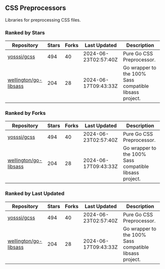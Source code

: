 ## CSS Preprocessors

Libraries for preprocessing CSS files.

### Ranked by Stars

| Repository | Stars | Forks | Last Updated | Description | 
|------------|-------|-------|--------------|-------------|
| [yosssi/gcss](https://github.com/yosssi/gcss) | 494 | 40 | 2024-06-23T02:57:40Z |  Pure Go CSS Preprocessor. |
| [wellington/go-libsass](https://github.com/wellington/go-libsass) | 204 | 28 | 2024-06-17T09:43:33Z |  Go wrapper to the 100% Sass compatible libsass project. |

### Ranked by Forks

| Repository | Stars | Forks | Last Updated | Description | 
|------------|-------|-------|--------------|-------------|
| [yosssi/gcss](https://github.com/yosssi/gcss) | 494 | 40 | 2024-06-23T02:57:40Z |  Pure Go CSS Preprocessor. |
| [wellington/go-libsass](https://github.com/wellington/go-libsass) | 204 | 28 | 2024-06-17T09:43:33Z |  Go wrapper to the 100% Sass compatible libsass project. |

### Ranked by Last Updated

| Repository | Stars | Forks | Last Updated | Description | 
|------------|-------|-------|--------------|-------------|
| [yosssi/gcss](https://github.com/yosssi/gcss) | 494 | 40 | 2024-06-23T02:57:40Z |  Pure Go CSS Preprocessor. |
| [wellington/go-libsass](https://github.com/wellington/go-libsass) | 204 | 28 | 2024-06-17T09:43:33Z |  Go wrapper to the 100% Sass compatible libsass project. |

